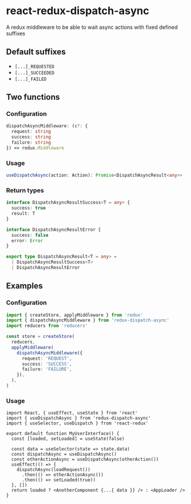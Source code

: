 # react-redux-dispatch-async

A redux middleware to be able to wait async actions with fixed defined suffixes

## Default suffixes

- `[...]_REQUESTED`
- `[...]_SUCCEEDED`
- `[...]_FAILED`

## Two functions

### Configuration

```ts
dispatchAsyncMiddleware: (c?: {
  request: string
  success: string
  failure: string
}) => redux.Middleware
```

### Usage

```ts
useDispatchAsync(action: Action): Promise<DispatchAsyncResult<any>>
```

### Return types

```ts
interface DispatchAsyncResultSuccess<T = any> {
  success: true
  result: T
}

interface DispatchAsyncResultError {
  success: false
  error: Error
}

export type DispatchAsyncResult<T = any> =
  | DispatchAsyncResultSuccess<T>
  | DispatchAsyncResultError
```

## Examples

### Configuration

```ts
import { createStore, applyMiddleware } from 'redux'
import { dispatchAsyncMiddleware } from 'redux-dispatch-async'
import reducers from 'reducers'

const store = createStore(
  reducers,
  applyMiddleware(
    dispatchAsyncMiddleware({
      request: 'REQUEST',
      success: 'SUCCESS',
      failure: 'FAILURE',
    }),
  ),
)
```

### Usage

```tsx
import React, { useEffect, useState } from 'react'
import { useDispatchAsync } from 'redux-dispatch-async'
import { useSelector, useDispatch } from 'react-redux'

export default function MyUserInterface() {
  const [loaded, setLoaded] = useState(false)

  const data = useSelector(state => state.data)
  const dispatchAsync = useDispatchAsync()
  const otherActionAsync = useDispatchAsync(otherAction())
  useEffect(() => {
    dispatchAsync(loadRequest())
      .then(() => otherActionAsync())
      .then(() => setLoaded(true))
  }, [])
  return loaded ? <AnotherComponent {...{ data }} /> : <AppLoader />
}
```

